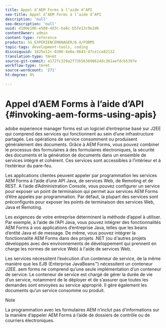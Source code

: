 ```yaml
---
title: Appel d’AEM Forms à l’aide d’API
seo-title: Appel d’AEM Forms à l’aide d’API
description: 'null'
seo-description: 'null'
uuid: d100e106-e508-4d3c-ba8c-b5fe13c9e2d6
contentOwner: admin
content-type: reference
products: SG_EXPERIENCEMANAGER/6.4/FORMS
topic-tags: development-tools, coding
discoiquuid: 1825e12c-0306-4e0a-9643-47ce1ce82132
translation-type: tm+mt
source-git-commit: a172fc329a2f73b563690624dc361aefdcb5397e
workflow-type: tm+mt
source-wordcount: '271'
ht-degree: 0%

---
```



# Appel d’AEM Forms à l’aide d’API {#invoking-aem-forms-using-apis}

adobe experience manager forms est un logiciel d’entreprise basé sur J2EE qui comprend des services qui fonctionnent au sein d’une infrastructure partagée. Les opérations de service consomment ou produisent généralement des documents. Grâce à AEM Forms, vous pouvez combiner le processus des formulaires à des formulaires électroniques, la sécurité des documents et la génération de documents dans un ensemble de services intégré et cohérent. Ces services sont accessibles à l’intérieur et à l’extérieur du pare-feu.

Les applications clientes peuvent appeler par programmation les services AEM Forms à l’aide d’une API Java, de services Web, de Remoting et de REST. A l’aide d’Administration Console, vous pouvez configurer un service pour exposer un point de terminaison qui permet aux services AEM Forms d’être appelés par programmation. Par défaut, la plupart des services sont préconfigurés pour exposer les points de terminaison des services Web, Java et Remoting.

Les exigences de votre entreprise déterminent la méthode d’appel à utiliser. Par exemple, à l’aide de l’API Java, vous pouvez intégrer des fonctionnalités AEM Forms à vos applications d’entreprise Java, telles que les beans d’entité Java et de message. De même, vous pouvez intégrer la fonctionnalité AEM Forms dans des projets .NET (ou d&#39;autres projets développés avec des environnements de développement qui prennent en charge les normes de service Web) à l&#39;aide de services Web.

Les services nécessitent l’exécution d’un conteneur de service, de la même manière que les EJB (Enterprise JavaBeans™) nécessitent un conteneur J2EE. aem forms ne comprend qu’une seule implémentation d’un conteneur de service. Le conteneur de service est chargé de gérer la durée de vie d’un service, notamment de le déployer et de s’assurer que toutes les demandes sont envoyées au service approprié. Il gère également les documents qu’un service consomme ou produit.

>[!NOTE]
>
>La programmation avec les formulaires AEM n’inclut pas d’informations sur la manière d’appeler AEM Forms à l’aide de dossiers de contrôle ou de courriers électroniques.

